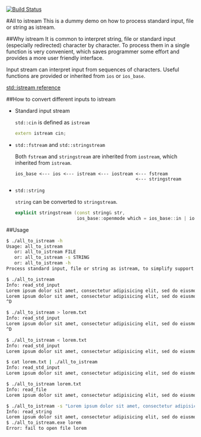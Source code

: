 [![Build Status](https://travis-ci.org/limingjie/all_to_istream.svg?branch=master)](https://travis-ci.org/limingjie/all_to_istream)

#All to istream
This is a dummy demo on how to process standard input, file or string as
istream.

##Why istream
It is common to interpret string, file or standard input (especially redirected)
character by character. To process them in a single function is very convenient,
which saves programmer some effort and provides a more user friendly interface.

Input stream can interpret input from sequences of characters. Useful functions
are provided or inherited from `ios` or `ios_base`.

[std::istream reference](http://www.cplusplus.com/reference/istream/istream/?kw=istream)

##How to convert different inputs to istream

- Standard input stream

  `std::cin` is defined as `istream`

  ```c++
  extern istream cin;
  ```

- `std::fstream` and `std::stringstream`

  Both `fstream` and `stringstream` are inherited from `iostream`, which inherited from `istream`.

  ```
  ios_base <--- ios <--- istream <--- iostream <--- fstream
                                               <--- stringstream
  ```

- `std::string`

  `string` can be converted to `stringstream`.

  ```c++
  explicit stringstream (const string& str,
                         ios_base::openmode which = ios_base::in | ios_base::out);
  ```

##Usage

```bash
$ ./all_to_istream -h
Usage: all_to_istream
   or: all_to_istream FILE
   or: all_to_istream -s STRING
   or: all_to_istream -h
Process standard input, file or string as istream, to simplify support to different inputs.

$ ./all_to_istream
Info: read_std_input
Lorem ipsum dolor sit amet, consectetur adipisicing elit, sed do eiusmod.
Lorem ipsum dolor sit amet, consectetur adipisicing elit, sed do eiusmod.
^D

$ ./all_to_istream > lorem.txt
Info: read_std_input
Lorem ipsum dolor sit amet, consectetur adipisicing elit, sed do eiusmod.
^D

$ ./all_to_istream < lorem.txt
Info: read_std_input
Lorem ipsum dolor sit amet, consectetur adipisicing elit, sed do eiusmod.

$ cat lorem.txt | ./all_to_istream
Info: read_std_input
Lorem ipsum dolor sit amet, consectetur adipisicing elit, sed do eiusmod.

$ ./all_to_istream lorem.txt
Info: read_file
Lorem ipsum dolor sit amet, consectetur adipisicing elit, sed do eiusmod.

$ ./all_to_istream -s "Lorem ipsum dolor sit amet, consectetur adipisicing elit, sed do eiusmod."
Info: read_string
Lorem ipsum dolor sit amet, consectetur adipisicing elit, sed do eiusmod.
$ ./all_to_istream.exe lorem
Error: fail to open file lorem
```

